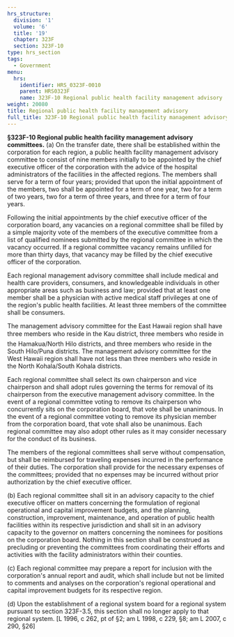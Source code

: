 ```yaml
---
hrs_structure:
  division: '1'
  volume: '6'
  title: '19'
  chapter: 323F
  section: 323F-10
type: hrs_section
tags:
  - Government
menu:
  hrs:
    identifier: HRS_0323F-0010
    parent: HRS0323F
    name: 323F-10 Regional public health facility management advisory
weight: 20080
title: Regional public health facility management advisory
full_title: 323F-10 Regional public health facility management advisory
---
```

**§323F-10 Regional public health facility management advisory committees.** (a) On the transfer date, there shall be established within the corporation for each region, a public health facility management advisory committee to consist of nine members initially to be appointed by the chief executive officer of the corporation with the advice of the hospital administrators of the facilities in the affected regions. The members shall serve for a term of four years; provided that upon the initial appointment of the members, two shall be appointed for a term of one year, two for a term of two years, two for a term of three years, and three for a term of four years.

Following the initial appointments by the chief executive officer of the corporation board, any vacancies on a regional committee shall be filled by a simple majority vote of the members of the executive committee from a list of qualified nominees submitted by the regional committee in which the vacancy occurred. If a regional committee vacancy remains unfilled for more than thirty days, that vacancy may be filled by the chief executive officer of the corporation.

Each regional management advisory committee shall include medical and health care providers, consumers, and knowledgeable individuals in other appropriate areas such as business and law; provided that at least one member shall be a physician with active medical staff privileges at one of the region's public health facilities. At least three members of the committee shall be consumers.

The management advisory committee for the East Hawaii region shall have three members who reside in the Kau district, three members who reside in the Hamakua/North Hilo districts, and three members who reside in the South Hilo/Puna districts. The management advisory committee for the West Hawaii region shall have not less than three members who reside in the North Kohala/South Kohala districts.

Each regional committee shall select its own chairperson and vice chairperson and shall adopt rules governing the terms for removal of its chairperson from the executive management advisory committee. In the event of a regional committee voting to remove its chairperson who concurrently sits on the corporation board, that vote shall be unanimous. In the event of a regional committee voting to remove its physician member from the corporation board, that vote shall also be unanimous. Each regional committee may also adopt other rules as it may consider necessary for the conduct of its business.

The members of the regional committees shall serve without compensation, but shall be reimbursed for traveling expenses incurred in the performance of their duties. The corporation shall provide for the necessary expenses of the committees; provided that no expenses may be incurred without prior authorization by the chief executive officer.

(b) Each regional committee shall sit in an advisory capacity to the chief executive officer on matters concerning the formulation of regional operational and capital improvement budgets, and the planning, construction, improvement, maintenance, and operation of public health facilities within its respective jurisdiction and shall sit in an advisory capacity to the governor on matters concerning the nominees for positions on the corporation board. Nothing in this section shall be construed as precluding or preventing the committees from coordinating their efforts and activities with the facility administrators within their counties.

(c) Each regional committee may prepare a report for inclusion with the corporation's annual report and audit, which shall include but not be limited to comments and analyses on the corporation's regional operational and capital improvement budgets for its respective region.

(d) Upon the establishment of a regional system board for a regional system pursuant to section 323F-3.5, this section shall no longer apply to that regional system. [L 1996, c 262, pt of §2; am L 1998, c 229, §8; am L 2007, c 290, §26]